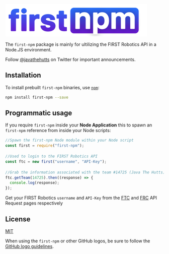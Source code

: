 <img src="https://raw.githubusercontent.com/jthftc/first-npm/main/logo.png" width="450" title="hover text">

The `first-npm` package is mainly for ultilizing the FIRST Robotics API in a Node.JS environment.

Follow [@javathehutts](https://twitter.com/javathehutts) on Twitter for important
announcements.

## Installation

To install prebuilt `first-npm` binaries, use [`npm`](https://docs.npmjs.com/):

```sh
npm install first-npm --save
```

## Programmatic usage

If you require `first-npm` inside
your **Node Application** this to spawn an `first-npm` reference from inside your Node scripts:

```javascript
//Spawn the first-npm Node module within your Node script
const first = require("first-npm");

//Used to login to the FIRST Robotics API
const ftc = new first("username", "API-Key");

//Grab the information associated with the team #14725 (Java The Hutts)
ftc.getTeam(14725).then((response) => {
  console.log(response);
});
```

Get your FIRST Robotics `username` and `API-Key` from the [FTC](https://ftc-events.firstinspires.org/services/API) and [FRC](https://frc-events.firstinspires.org/services/API) API Request pages respectively

## License

[MIT](https://github.com/electron/electron/blob/master/LICENSE)

When using the `first-npm` or other GitHub logos, be sure to follow the [GitHub logo guidelines](https://github.com/logos).

